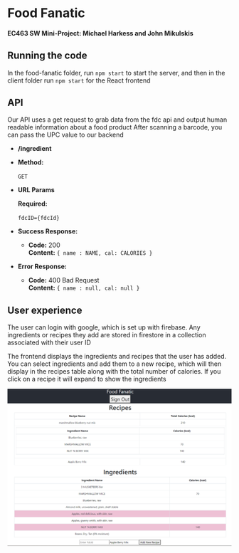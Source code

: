 # Food Fanatic
#### EC463 SW Mini-Project: Michael Harkess and John Mikulskis

## Running the code
In the food-fanatic folder, run `npm start` to start the server, and then in the client folder run `npm start` for the React frontend

## API
Our API uses a get request to grab data from the fdc api and output human readable information about a food product
After scanning a barcode, you can pass the UPC value to our backend

* **/ingredient**

* **Method:**
  
  `GET`
  
*  **URL Params**

   **Required:**
 
   `fdcID={fdcId}`

* **Success Response:**

  * **Code:** 200 <br />
    **Content:** `{ name : NAME, cal: CALORIES }`
 
* **Error Response:**

  * **Code:** 400 Bad Request<br />
    **Content:** `{ name : null, cal: null }`

## User experience
The user can login with google, which is set up with firebase. Any ingredients or recipes they add are stored in firestore in a collection associated with their user ID

The frontend displays the ingredients and recipes that the user has added. You can select ingredients and add them to a new recipe, which will then display in the recipes table along with the total number of calories. If you click on a recipe it will expand to show the ingredients

![Landing Page after Signing in](images/landing.png)

